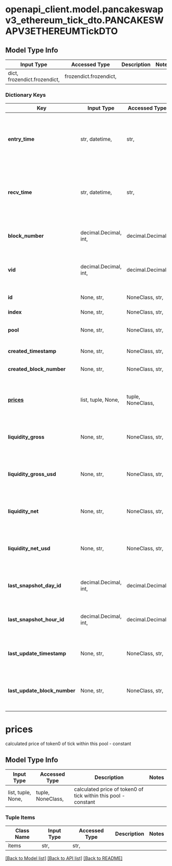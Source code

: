 # openapi_client.model.pancakeswapv3_ethereum_tick_dto.PANCAKESWAPV3ETHEREUMTickDTO

## Model Type Info
Input Type | Accessed Type | Description | Notes
------------ | ------------- | ------------- | -------------
dict, frozendict.frozendict,  | frozendict.frozendict,  |  | 

### Dictionary Keys
Key | Input Type | Accessed Type | Description | Notes
------------ | ------------- | ------------- | ------------- | -------------
**entry_time** | str, datetime,  | str,  |  | [optional] value must conform to RFC-3339 date-time
**recv_time** | str, datetime,  | str,  |  | [optional] value must conform to RFC-3339 date-time
**block_number** | decimal.Decimal, int,  | decimal.Decimal,  | Number of block in which entity was recorded. | [optional] value must be a 64 bit integer
**vid** | decimal.Decimal, int,  | decimal.Decimal,  |  | [optional] value must be a 64 bit integer
**id** | None, str,  | NoneClass, str,  | (pool address)-(tick index) | [optional] 
**index** | None, str,  | NoneClass, str,  | tick index | [optional] 
**pool** | None, str,  | NoneClass, str,  | Liquidity pool this tick belongs to | [optional] 
**created_timestamp** | None, str,  | NoneClass, str,  | Creation timestamp | [optional] 
**created_block_number** | None, str,  | NoneClass, str,  | Creation block number | [optional] 
**[prices](#prices)** | list, tuple, None,  | tuple, NoneClass,  | calculated price of token0 of tick within this pool - constant | [optional] 
**liquidity_gross** | None, str,  | NoneClass, str,  | total liquidity pool has as tick lower or upper | [optional] 
**liquidity_gross_usd** | None, str,  | NoneClass, str,  | total liquidity in USD pool has as tick lower or upper | [optional] 
**liquidity_net** | None, str,  | NoneClass, str,  | how much liquidity changes when tick crossed | [optional] 
**liquidity_net_usd** | None, str,  | NoneClass, str,  | how much liquidity in USD changes when tick crossed | [optional] 
**last_snapshot_day_id** | decimal.Decimal, int,  | decimal.Decimal,  | Day ID of the most recent daily snapshot | [optional] value must be a 32 bit integer
**last_snapshot_hour_id** | decimal.Decimal, int,  | decimal.Decimal,  | Hour ID of the most recent hourly snapshot | [optional] value must be a 32 bit integer
**last_update_timestamp** | None, str,  | NoneClass, str,  | Timestamp of the last time this entity was updated | [optional] 
**last_update_block_number** | None, str,  | NoneClass, str,  | Block number of the last time this entity was updated | [optional] 

# prices

calculated price of token0 of tick within this pool - constant

## Model Type Info
Input Type | Accessed Type | Description | Notes
------------ | ------------- | ------------- | -------------
list, tuple, None,  | tuple, NoneClass,  | calculated price of token0 of tick within this pool - constant | 

### Tuple Items
Class Name | Input Type | Accessed Type | Description | Notes
------------- | ------------- | ------------- | ------------- | -------------
items | str,  | str,  |  | 

[[Back to Model list]](../../README.md#documentation-for-models) [[Back to API list]](../../README.md#documentation-for-api-endpoints) [[Back to README]](../../README.md)

